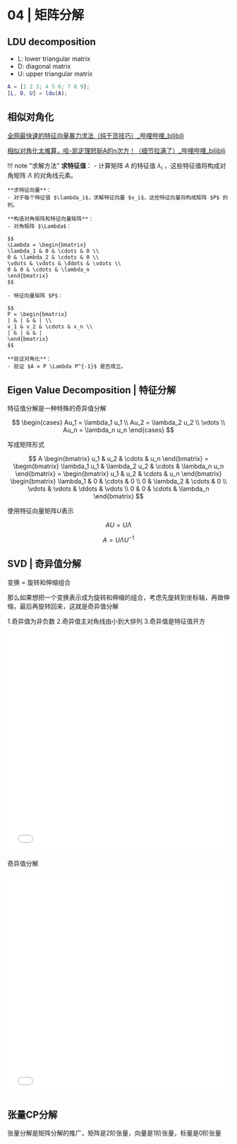 # 04 | 矩阵分解


## LDU decomposition
- L: lower triangular matrix
- D: diagonal matrix
- U: upper triangular matrix


```matlab
A = [1 2 3; 4 5 6; 7 8 9];
[L, D, U] = ldu(A);
```






## 相似对角化
[全网最快速的特征向量暴力求法（纯干货技巧）\_哔哩哔哩\_bilibili](https://www.bilibili.com/video/BV1aT411E75Q/?spm_id_from=333.337.top_right_bar_window_history.content.click)

[相似对角化太难算，哈-凯定理怒斩A的n次方！（细节拉满了）\_哔哩哔哩\_bilibili](https://www.bilibili.com/video/BV11P411w716/?spm_id_from=333.337.search-card.all.click&vd_source=8b7a5460b512357b2cf80ce1cefc69f5)

!!! note "求解方法"
     **求特征值**：
    - 计算矩阵 $A$ 的特征值 $\lambda_i$ ，这些特征值将构成对角矩阵 $\Lambda$ 的对角线元素。

    **求特征向量**：
    - 对于每个特征值 $\lambda_i$，求解特征向量 $v_i$，这些特征向量将构成矩阵 $P$ 的列。
    
    **构造对角矩阵和特征向量矩阵**：
    - 对角矩阵 $\Lambda$：
        
    $$
    \Lambda = \begin{bmatrix}
    \lambda_1 & 0 & \cdots & 0 \\
    0 & \lambda_2 & \cdots & 0 \\
    \vdots & \vdots & \ddots & \vdots \\
    0 & 0 & \cdots & \lambda_n
    \end{bmatrix}
    $$
        
    - 特征向量矩阵 $P$：
    
    $$
    P = \begin{bmatrix}
    | & | & & | \\
    v_1 & v_2 & \cdots & v_n \\
    | & | & & |
    \end{bmatrix}
    $$
    
    **验证对角化**：
    - 验证 $A = P \Lambda P^{-1}$ 是否成立。



## Eigen Value Decomposition | 特征分解

特征值分解是一种特殊的奇异值分解


$$
\begin{cases}
Au_1 = \lambda_1 u_1 \\
Au_2 = \lambda_2 u_2 \\
\vdots \\
Au_n = \lambda_n u_n
\end{cases}
$$

写成矩阵形式

$$
A \begin{bmatrix}
u_1 & u_2 & \cdots & u_n
\end{bmatrix} = \begin{bmatrix}
\lambda_1 u_1 & \lambda_2 u_2 & \cdots & \lambda_n u_n
\end{bmatrix} = \begin{bmatrix}
u_1 & u_2 & \cdots & u_n
\end{bmatrix} \begin{bmatrix}
\lambda_1 & 0 & \cdots & 0 \\
0 & \lambda_2 & \cdots & 0 \\
\vdots & \vdots & \ddots & \vdots \\
0 & 0 & \cdots & \lambda_n
\end{bmatrix}
$$

使用特征向量矩阵$U$表示

$$
A U=  U \Lambda
$$

$$
A = U \Lambda U^{-1}
$$





## SVD | 奇异值分解

变换 = 旋转和伸缩组合

那么如果想把一个变换表示成为旋转和伸缩的组合，考虑先旋转到坐标轴，再做伸缩，最后再旋转回来，这就是奇异值分解

1.奇异值为非负数
2.奇异值主对角线由小到大排列
3.奇异值是特征值开方

<iframe src="//player.bilibili.com/player.html?isOutside=true&aid=112996076490296&bvid=BV1ExWxesEVf&cid=500001656999667&p=1&autoplay=0" scrolling="no" border="0" frameborder="no" framespacing="0" allowfullscreen="true" width="100%" height="500px"></iframe>

奇异值分解

<iframe src="//player.bilibili.com/player.html?isOutside=true&aid=652439242&bvid=BV1YY4y1U7UX&cid=1024031413&p=1&autoplay=0" scrolling="no" border="0" frameborder="no" framespacing="0" allowfullscreen="true" width="100%" height="500px"></iframe>

## 张量CP分解

张量分解是矩阵分解的推广，矩阵是2阶张量，向量是1阶张量，标量是0阶张量







